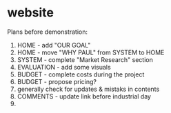 # website

Plans before demonstration:

1. HOME - add "OUR GOAL"
2. HOME - move "WHY PAUL" from SYSTEM to HOME
3. SYSTEM - complete "Market Research" section
4. EVALUATION - add some visuals
5. BUDGET - complete costs during the project
6. BUDGET - propose pricing?
7. generally check for updates & mistaks in contents
9. COMMENTS - update link before industrial day
10.
